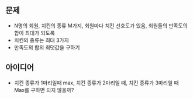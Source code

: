## 문제

- N명의 회원, 치킨의 종류 M가지, 회원마다 치킨 선호도가 있음, 회원들의 만족도의 합이 최대가 되도록
- 치킨의 종류는 최대 3가지
- 만족도의 합의 최댓값을 구하기

## 아이디어

- 치킨 종류가 1마리일때 max, 치킨 종류가 2마리일 때, 치킨 종류가 3마리일 때 Max를 구하면 되지 않을까?
